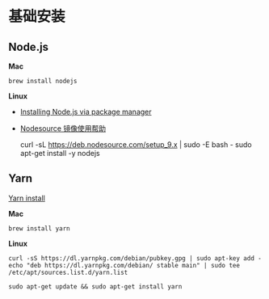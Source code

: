 # 基础安装


## Node.js


**Mac**

	brew install nodejs
	
**Linux**

* [Installing Node.js via package manager](https://nodejs.org/en/download/package-manager/)
* [Nodesource 镜像使用帮助](https://mirrors.tuna.tsinghua.edu.cn/help/nodesource/)

	curl -sL https://deb.nodesource.com/setup_9.x | sudo -E bash -
	sudo apt-get install -y nodejs


## Yarn
[Yarn install](https://yarnpkg.com/lang/en/docs/install/)

**Mac**

	brew install yarn
	
**Linux**

	curl -sS https://dl.yarnpkg.com/debian/pubkey.gpg | sudo apt-key add -
	echo "deb https://dl.yarnpkg.com/debian/ stable main" | sudo tee /etc/apt/sources.list.d/yarn.list
	
	sudo apt-get update && sudo apt-get install yarn

